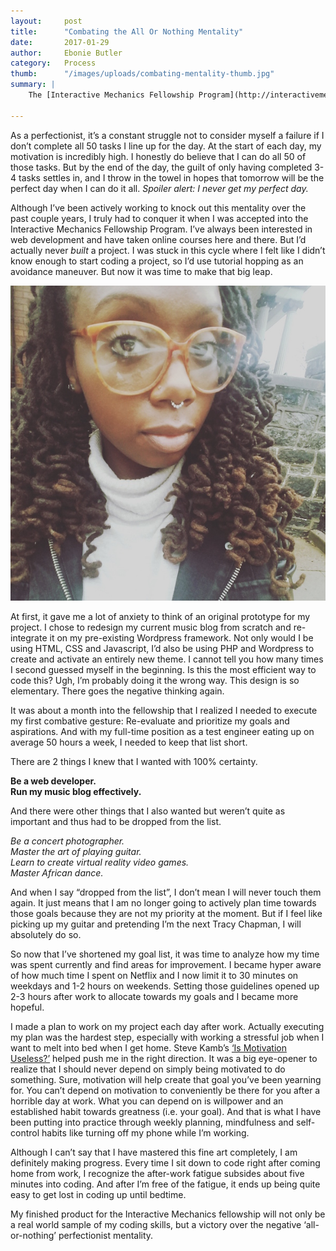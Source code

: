 ```yaml
---
layout:     post
title:      "Combating the All Or Nothing Mentality"
date:       2017-01-29
author:     Ebonie Butler
category:   Process
thumb:      "/images/uploads/combating-mentality-thumb.jpg"
summary: |
    The [Interactive Mechanics Fellowship Program](http://interactivemechanics.com/fellowship/) aims to build capacity for representation and inclusion in the technology field. We see it as a mutual learning experience for the fellows and for our existing team, so we’ve asked our fellows to share some of their expertise on our blog.

---
```


As a perfectionist, it’s a constant struggle not to consider myself a failure if I don’t complete all 50 tasks I line up for the day. At the start of each day, my motivation is incredibly high. I honestly do believe that I can do all 50 of those tasks. But by the end of the day, the guilt of only having completed 3-4 tasks settles in, and I throw in the towel in hopes that tomorrow will be the perfect day when I can do it all. *Spoiler alert: I never get my perfect day.*

Although I’ve been actively working to knock out this mentality over the past couple years, I truly had to conquer it when I was accepted into the Interactive Mechanics Fellowship Program. I’ve always been interested in web development and have taken online courses here and there. But I’d actually never *built* a project. I was stuck in this cycle where I felt like I didn’t know enough to start coding a project, so I’d use tutorial hopping as an avoidance maneuver. But now it was time to make that big leap. 

![Ebonie Butler - Combating the All Or Nothing Mentality](/images/uploads/combating-mentality-ebonie.jpg)

At first, it gave me a lot of anxiety to think of an original prototype for my project. I chose to redesign my current music blog from scratch and re-integrate it on my pre-existing Wordpress framework. Not only would I be using HTML, CSS and Javascript, I’d also be using PHP and Wordpress to create and activate an entirely new theme. I cannot tell you how many times I second guessed myself in the beginning. Is this the most efficient way to code this? Ugh, I’m probably doing it the wrong way. This design is so elementary. There goes the negative thinking again.

It was about a month into the fellowship that I realized I needed to execute my first combative gesture: Re-evaluate and prioritize my goals and aspirations. And with my full-time position as a test engineer eating up on average 50 hours a week, I needed to keep that list short.

There are 2 things I knew that I wanted with 100% certainty.

**Be a web developer. <br/>
Run my music blog effectively.**

And there were other things that I also wanted but weren’t quite as important and thus had to be dropped from the list.

*Be a concert photographer.<br/>
Master the art of playing guitar.<br/>
Learn to create virtual reality video games.<br/>
Master African dance.*

And when I say “dropped from the list”, I don’t mean I will never touch them again. It just means that I am no longer going to actively plan time towards those goals because they are not my priority at the moment. But if I feel like picking up my guitar and pretending I’m the next Tracy Chapman, I will absolutely do so.

So now that I’ve shortened my goal list, it was time to analyze how my time was spent currently and find areas for improvement. I became hyper aware of how much time I spent on Netflix and I now limit it to 30 minutes on weekdays and 1-2 hours on weekends. Setting those guidelines opened up 2-3 hours after work to allocate towards my goals and I became more hopeful.

I made a plan to work on my project each day after work. Actually executing my plan was the hardest step, especially with working a stressful job when I want to melt into bed when I get home. Steve Kamb’s [‘Is Motivation Useless?’](https://www.nerdfitness.com/blog/is-motivation-useless/) helped push me in the right direction. It was a big eye-opener to realize that I should never depend on simply being motivated to do something. Sure, motivation will help create that goal you’ve been yearning for. You can’t depend on motivation to conveniently be there for you after a horrible day at work. What you can depend on is willpower and an established habit towards greatness (i.e. your goal). And that is what I have been putting into practice through weekly planning, mindfulness and self-control habits like turning off my phone while I’m working. 

Although I can’t say that I have mastered this fine art completely, I am definitely making progress. Every time I sit down to code right after coming home from work, I recognize the after-work fatigue subsides about five minutes into coding. And after I’m free of the fatigue, it ends up being quite easy to get lost in coding up until bedtime. 

My finished product for the Interactive Mechanics fellowship will not only be a real world sample of my coding skills, but a victory over the negative ‘all-or-nothing’ perfectionist mentality.